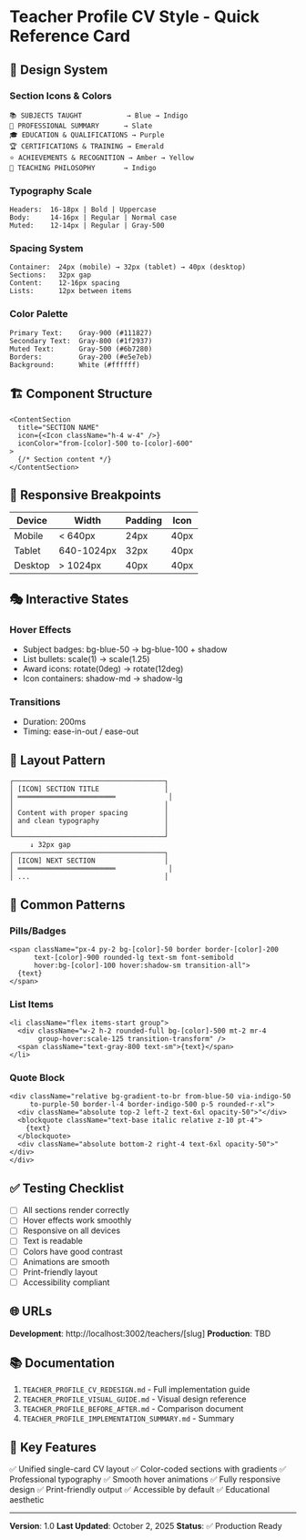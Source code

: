 # Teacher Profile CV Style - Quick Reference Card

## 🎨 Design System

### Section Icons & Colors
```
📚 SUBJECTS TAUGHT           → Blue → Indigo
👤 PROFESSIONAL SUMMARY      → Slate
🎓 EDUCATION & QUALIFICATIONS → Purple  
🏆 CERTIFICATIONS & TRAINING → Emerald
⭐ ACHIEVEMENTS & RECOGNITION → Amber → Yellow
📖 TEACHING PHILOSOPHY       → Indigo
```

### Typography Scale
```
Headers:  16-18px | Bold | Uppercase
Body:     14-16px | Regular | Normal case
Muted:    12-14px | Regular | Gray-500
```

### Spacing System
```
Container:  24px (mobile) → 32px (tablet) → 40px (desktop)
Sections:   32px gap
Content:    12-16px spacing
Lists:      12px between items
```

### Color Palette
```
Primary Text:    Gray-900 (#111827)
Secondary Text:  Gray-800 (#1f2937)
Muted Text:      Gray-500 (#6b7280)
Borders:         Gray-200 (#e5e7eb)
Background:      White (#ffffff)
```

## 🏗️ Component Structure

```tsx
<ContentSection
  title="SECTION NAME"
  icon={<Icon className="h-4 w-4" />}
  iconColor="from-[color]-500 to-[color]-600"
>
  {/* Section content */}
</ContentSection>
```

## 📱 Responsive Breakpoints

| Device  | Width      | Padding | Icon |
|---------|------------|---------|------|
| Mobile  | < 640px    | 24px    | 40px |
| Tablet  | 640-1024px | 32px    | 40px |
| Desktop | > 1024px   | 40px    | 40px |

## 🎭 Interactive States

### Hover Effects
- Subject badges: bg-blue-50 → bg-blue-100 + shadow
- List bullets: scale(1) → scale(1.25)
- Award icons: rotate(0deg) → rotate(12deg)
- Icon containers: shadow-md → shadow-lg

### Transitions
- Duration: 200ms
- Timing: ease-in-out / ease-out

## 📐 Layout Pattern

```
┌─────────────────────────────────────┐
│ [ICON] SECTION TITLE                │
│ ════════════════════════             │
│                                     │
│ Content with proper spacing         │
│ and clean typography                │
│                                     │
└─────────────────────────────────────┘
     ↓ 32px gap
┌─────────────────────────────────────┐
│ [ICON] NEXT SECTION                 │
│ ════════════════════════             │
│ ...                                 │
```

## 🔧 Common Patterns

### Pills/Badges
```tsx
<span className="px-4 py-2 bg-[color]-50 border border-[color]-200 
      text-[color]-900 rounded-lg text-sm font-semibold 
      hover:bg-[color]-100 hover:shadow-sm transition-all">
  {text}
</span>
```

### List Items
```tsx
<li className="flex items-start group">
  <div className="w-2 h-2 rounded-full bg-[color]-500 mt-2 mr-4 
       group-hover:scale-125 transition-transform" />
  <span className="text-gray-800 text-sm">{text}</span>
</li>
```

### Quote Block
```tsx
<div className="relative bg-gradient-to-br from-blue-50 via-indigo-50 
     to-purple-50 border-l-4 border-indigo-500 p-5 rounded-r-xl">
  <div className="absolute top-2 left-2 text-6xl opacity-50">"</div>
  <blockquote className="text-base italic relative z-10 pt-4">
    {text}
  </blockquote>
  <div className="absolute bottom-2 right-4 text-6xl opacity-50">"</div>
</div>
```

## ✅ Testing Checklist

- [ ] All sections render correctly
- [ ] Hover effects work smoothly
- [ ] Responsive on all devices
- [ ] Text is readable
- [ ] Colors have good contrast
- [ ] Animations are smooth
- [ ] Print-friendly layout
- [ ] Accessibility compliant

## 🌐 URLs

**Development**: http://localhost:3002/teachers/[slug]
**Production**: TBD

## 📚 Documentation

1. `TEACHER_PROFILE_CV_REDESIGN.md` - Full implementation guide
2. `TEACHER_PROFILE_VISUAL_GUIDE.md` - Visual design reference
3. `TEACHER_PROFILE_BEFORE_AFTER.md` - Comparison document
4. `TEACHER_PROFILE_IMPLEMENTATION_SUMMARY.md` - Summary

## 🎯 Key Features

✅ Unified single-card CV layout
✅ Color-coded sections with gradients
✅ Professional typography
✅ Smooth hover animations
✅ Fully responsive design
✅ Print-friendly output
✅ Accessible by default
✅ Educational aesthetic

---

**Version**: 1.0
**Last Updated**: October 2, 2025
**Status**: ✅ Production Ready
